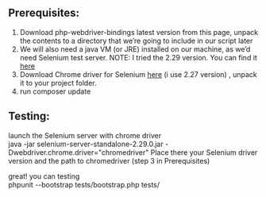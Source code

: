 ## Prerequisites:  
1) Download php-webdriver-bindings latest version from this page, unpack the contents to a directory that we’re going to include in our script later  
2) We will also need a java VM (or JRE) installed on our machine, as we’d need Selenium test server. NOTE: I tried the 2.29 version. You can find it [here](https://lamp-dev.com/wp-content/uploads/selenium-server-standalone-2.29.0.zip)  
3) Download Chrome driver for Selenium [here](https://chromedriver.storage.googleapis.com/index.html) (i use 2.27 version) , unpack it to your project folder.  
4) run composer update  

## Testing:
launch the Selenium server with chrome driver  
    java -jar selenium-server-standalone-2.29.0.jar -Dwebdriver.chrome.driver="chromedriver"
Place there your Selenium driver version and the path to chromedriver (step 3 in Prerequisites)  

great! you can testing  
    phpunit --bootstrap tests/bootstrap.php tests/
